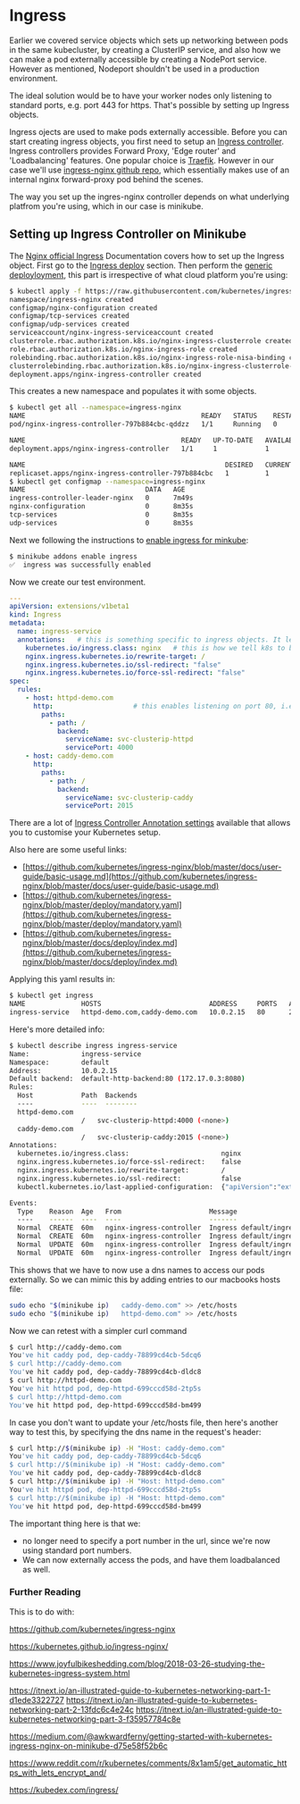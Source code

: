# Ingress

Earlier we covered service objects which sets up networking between pods in the same kubecluster, by creating a ClusterIP service, and also how we can make a pod externally accessible by creating a NodePort service. However as mentioned, Nodeport shouldn't be used in a production environment. 

The ideal solution would be to have your worker nodes only listening to standard ports, e.g. port 443 for https. That's possible by setting up Ingress objects. 

Ingress ojects are used to make pods externally accessible. Before you can start creating ingress objects, you first need to setup an [Ingress controller](https://kubernetes.io/docs/concepts/services-networking/ingress-controllers/). Ingress controllers provides Forward Proxy, 'Edge router' and 'Loadbalancing' features. One popular choice is [Traefik](https://github.com/containous/traefik). However in our case we'll use [ingress-nginx github repo](https://github.com/kubernetes/ingress-nginx), which essentially makes use of an internal nginx forward-proxy pod behind the scenes.

The way you set up the ingres-nginx controller depends on what underlying platfrom you're using, which in our case is minikube. 


## Setting up Ingress Controller on Minikube

The [Nginx official Ingress](https://kubernetes.github.io/ingress-nginx/) Documentation covers how to set up the Ingress object. First go to the [Ingress deploy](https://kubernetes.github.io/ingress-nginx/deploy/) section. Then perform the [generic deployloyment](https://kubernetes.github.io/ingress-nginx/deploy/#prerequisite-generic-deployment-command), this part is irrespective of what cloud platform you're using:

```bash
$ kubectl apply -f https://raw.githubusercontent.com/kubernetes/ingress-nginx/master/deploy/mandatory.yaml
namespace/ingress-nginx created
configmap/nginx-configuration created
configmap/tcp-services created
configmap/udp-services created
serviceaccount/nginx-ingress-serviceaccount created
clusterrole.rbac.authorization.k8s.io/nginx-ingress-clusterrole created
role.rbac.authorization.k8s.io/nginx-ingress-role created
rolebinding.rbac.authorization.k8s.io/nginx-ingress-role-nisa-binding created
clusterrolebinding.rbac.authorization.k8s.io/nginx-ingress-clusterrole-nisa-binding created
deployment.apps/nginx-ingress-controller created
```

This creates a new namespace and populates it with some objects.

```bash
$ kubectl get all --namespace=ingress-nginx
NAME                                            READY   STATUS    RESTARTS   AGE
pod/nginx-ingress-controller-797b884cbc-qddzz   1/1     Running   0          8m7s

NAME                                       READY   UP-TO-DATE   AVAILABLE   AGE
deployment.apps/nginx-ingress-controller   1/1     1            1           8m7s

NAME                                                  DESIRED   CURRENT   READY   AGE
replicaset.apps/nginx-ingress-controller-797b884cbc   1         1         1       8m7s
$ kubectl get configmap --namespace=ingress-nginx
NAME                              DATA   AGE
ingress-controller-leader-nginx   0      7m49s
nginx-configuration               0      8m35s
tcp-services                      0      8m35s
udp-services                      0      8m35s
```

Next we following the instructions to [enable ingress for minkube](https://kubernetes.github.io/ingress-nginx/deploy/#minikube):

```bash
$ minikube addons enable ingress
✅  ingress was successfully enabled
```



Now we create our test environment.

```yaml
---
apiVersion: extensions/v1beta1
kind: Ingress
metadata:
  name: ingress-service
  annotations:   # this is something specific to ingress objects. It lets you customise your ingress setup.
    kubernetes.io/ingress.class: nginx   # this is how we tell k8s to build ingress controller using the nginx project.
    nginx.ingress.kubernetes.io/rewrite-target: /
    nginx.ingress.kubernetes.io/ssl-redirect: "false"
    nginx.ingress.kubernetes.io/force-ssl-redirect: "false"
spec:
  rules:
    - host: httpd-demo.com
      http:                    # this enables listening on port 80, i.e. http port
        paths:
          - path: /
            backend:
              serviceName: svc-clusterip-httpd
              servicePort: 4000
    - host: caddy-demo.com
      http:
        paths:
          - path: /
            backend:
              serviceName: svc-clusterip-caddy
              servicePort: 2015
```

There are a lot of [Ingress Controller Annotation settings](https://kubernetes.github.io/ingress-nginx/user-guide/nginx-configuration/annotations) available that allows you to customise your Kubernetes setup.

Also here are some useful links:

- [https://github.com/kubernetes/ingress-nginx/blob/master/docs/user-guide/basic-usage.md](https://github.com/kubernetes/ingress-nginx/blob/master/docs/user-guide/basic-usage.md)
- [https://github.com/kubernetes/ingress-nginx/blob/master/deploy/mandatory.yaml](https://github.com/kubernetes/ingress-nginx/blob/master/deploy/mandatory.yaml)
- [https://github.com/kubernetes/ingress-nginx/blob/master/docs/deploy/index.md](https://github.com/kubernetes/ingress-nginx/blob/master/docs/deploy/index.md)

Applying this yaml results in:

```bash
$ kubectl get ingress
NAME              HOSTS                           ADDRESS     PORTS   AGE
ingress-service   httpd-demo.com,caddy-demo.com   10.0.2.15   80      2m54s
```

Here's more detailed info:

```bash
$ kubectl describe ingress ingress-service
Name:             ingress-service
Namespace:        default
Address:          10.0.2.15
Default backend:  default-http-backend:80 (172.17.0.3:8080)
Rules:
  Host            Path  Backends
  ----            ----  --------
  httpd-demo.com
                  /   svc-clusterip-httpd:4000 (<none>)
  caddy-demo.com
                  /   svc-clusterip-caddy:2015 (<none>)
Annotations:
  kubernetes.io/ingress.class:                       nginx
  nginx.ingress.kubernetes.io/force-ssl-redirect:    false
  nginx.ingress.kubernetes.io/rewrite-target:        /
  nginx.ingress.kubernetes.io/ssl-redirect:          false
  kubectl.kubernetes.io/last-applied-configuration:  {"apiVersion":"extensions/v1beta1","kind":"Ingress","metadata":{"annotations":{"kubernetes.io/ingress.class":"nginx","nginx.ingress.kubernetes.io/force-ssl-redirect":"false","nginx.ingress.kubernetes.io/rewrite-target":"/","nginx.ingress.kubernetes.io/ssl-redirect":"false"},"name":"ingress-service","namespace":"default"},"spec":{"rules":[{"host":"httpd-demo.com","http":{"paths":[{"backend":{"serviceName":"svc-clusterip-httpd","servicePort":4000},"path":"/"}]}},{"host":"caddy-demo.com","http":{"paths":[{"backend":{"serviceName":"svc-clusterip-caddy","servicePort":2015},"path":"/"}]}}]}}

Events:
  Type    Reason  Age   From                      Message
  ----    ------  ----  ----                      -------
  Normal  CREATE  60m   nginx-ingress-controller  Ingress default/ingress-service
  Normal  CREATE  60m   nginx-ingress-controller  Ingress default/ingress-service
  Normal  UPDATE  60m   nginx-ingress-controller  Ingress default/ingress-service
  Normal  UPDATE  60m   nginx-ingress-controller  Ingress default/ingress-service
```


This shows that we have to now use a dns names to access our pods externally. So we can mimic this by adding entries to our macbooks hosts file:


```bash
sudo echo "$(minikube ip)   caddy-demo.com" >> /etc/hosts
sudo echo "$(minikube ip)   httpd-demo.com" >> /etc/hosts
```

Now we can retest with a simpler curl command

```bash
$ curl http://caddy-demo.com
You've hit caddy pod, dep-caddy-78899cd4cb-5dcq6
$ curl http://caddy-demo.com
You've hit caddy pod, dep-caddy-78899cd4cb-dldc8
$ curl http://httpd-demo.com
You've hit httpd pod, dep-httpd-699cccd58d-2tp5s
$ curl http://httpd-demo.com
You've hit httpd pod, dep-httpd-699cccd58d-bm499
```

In case you don't want to update your /etc/hosts file, then here's another way to test this, by specifying the dns name in the request's header:

```bash
$ curl http://$(minikube ip) -H "Host: caddy-demo.com"
You've hit caddy pod, dep-caddy-78899cd4cb-5dcq6
$ curl http://$(minikube ip) -H "Host: caddy-demo.com"
You've hit caddy pod, dep-caddy-78899cd4cb-dldc8
$ curl http://$(minikube ip) -H "Host: httpd-demo.com"
You've hit httpd pod, dep-httpd-699cccd58d-2tp5s
$ curl http://$(minikube ip) -H "Host: httpd-demo.com"
You've hit httpd pod, dep-httpd-699cccd58d-bm499
```

The important thing here is that we: 
- no longer need to specify a port number in the url, since we're now using standard port numbers. 
- We can now externally access the pods, and have them loadbalanced as well.   




### Further Reading

This is to do with:


https://github.com/kubernetes/ingress-nginx

https://kubernetes.github.io/ingress-nginx/


https://www.joyfulbikeshedding.com/blog/2018-03-26-studying-the-kubernetes-ingress-system.html

https://itnext.io/an-illustrated-guide-to-kubernetes-networking-part-1-d1ede3322727
https://itnext.io/an-illustrated-guide-to-kubernetes-networking-part-2-13fdc6c4e24c
https://itnext.io/an-illustrated-guide-to-kubernetes-networking-part-3-f35957784c8e

https://medium.com/@awkwardferny/getting-started-with-kubernetes-ingress-nginx-on-minikube-d75e58f52b6c

https://www.reddit.com/r/kubernetes/comments/8x1am5/get_automatic_https_with_lets_encrypt_and/

https://kubedex.com/ingress/
